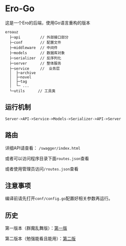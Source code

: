 # Ero-Go
这是一个Ero的后端，使用Go语言重构的版本
```
eroauz
  ├─api         // 外部接口部分
  ├─conf        // 配置文件
  ├─middleware  // 中间件
  ├─models      // 数据库对象
  ├─serializer  // 反序列化
  ├─server      // 整体服务
  ├─service     //  业务层
  │  ├─archive
  │  ├─novel
  │  ├─tag
  │  └─ ...
  └─utils      // 工具类
```

## 运行机制
`Server->API->Service->Models->Serializer->API->Server`

## 路由
详细API请查看： `/swagger/index.html`

或者可以访问程序目录下面`routes.json`查看

或者使用管理员访问`/routes.json`查看
 
## 注意事项

编译前请先打开`conf/config.go`配置好相关参数再运行。

## 历史

第一版本（群魔乱舞版）：[第一版](https://github.com/pantsugroups/Ero/tree/first)

第二版本（勉强能看且能用）：[第二版](https://github.com/pantsugroups/Ero/tree/master)